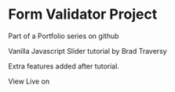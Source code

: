 # Form Validator Project

Part of a Portfolio series on github

Vanilla Javascript Slider tutorial by Brad Traversy

Extra features added after tutorial.

View Live on
